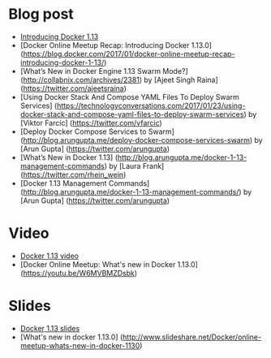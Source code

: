 # Blog post 

-  [Introducing Docker 1.13](https://blog.docker.com/2017/01/whats-new-in-docker-1-13/)
 - [Docker Online Meetup Recap: Introducing Docker 1.13.0] (https://blog.docker.com/2017/01/docker-online-meetup-recap-introducing-docker-1-13/)
- [What’s New in Docker Engine 1.13 Swarm Mode?] (http://collabnix.com/archives/2381) by [Ajeet Singh Raina] (https://twitter.com/ajeetsraina)
- [Using Docker Stack And Compose YAML Files To Deploy Swarm Services] (https://technologyconversations.com/2017/01/23/using-docker-stack-and-compose-yaml-files-to-deploy-swarm-services) by [Viktor Farcic] (https://twitter.com/vfarcic)
- [Deploy Docker Compose Services to Swarm] (http://blog.arungupta.me/deploy-docker-compose-services-swarm) by [Arun Gupta] (https://twitter.com/arungupta)
- [What’s New in Docker 1.13] (http://blog.arungupta.me/docker-1-13-management-commands) by [Laura Frank] (https://twitter.com/rhein_wein)
- [Docker 1.13 Management Commands] (http://blog.arungupta.me/docker-1-13-management-commands/) by [Arun Gupta] (https://twitter.com/arungupta)

# Video

- [Docker 1.13 video](https://www.youtube.com/watch?v=y_RiG_9jEJ0)
 - [Docker Online Meetup: What's new in Docker 1.13.0] (https://youtu.be/W6MVBMZDsbk) 

# Slides 

- [Docker 1.13 slides](https://docs.google.com/presentation/d/1yrG94vTwWv4UCmDV7fXEDHNhjbWppvRUYqrbHBJCHTA/edit?usp=sharing)
- [What's new in docker 1.13.0] (http://www.slideshare.net/Docker/online-meetup-whats-new-in-docker-1130)
